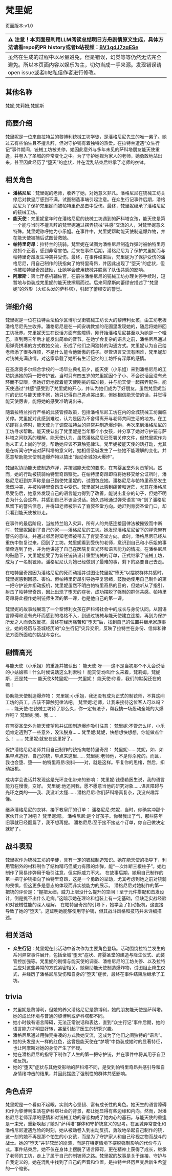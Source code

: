 # 梵里妮
页面版本:v1.0
 

| :warning: 注意！本页面是利用LLM阅读总结明日方舟剧情原文生成，具体方法请看repo的PR history或者b站视频：[BV1gdJ7zqESe](https://www.bilibili.com/video/BV1gdJ7zqESe/)         |
|:----------------------------|
| 虽然在生成的过程中以尽量避免，但是错误，幻觉等等仍然无法完全避免。所以本页面内容以娱乐为主，切勿当成一手来源。发现错误请open issue或者b站私信作者进行修改。|



## 其他名称
梵妮;梵莉姆;梵妮斯
## 简要介绍
梵里妮是一位来自拉特兰的黎博利铳械工坊学徒，是潘格尼尼先生的唯一弟子。她过去有些怕生且不擅言辞，但对守护铳有着独特的热爱。在拉特兰遭遇“众生行记”事件期间，铳械工坊被关停，她因此意外与多年未见的萨科塔朋友能天使重逢，并卷入了圣城的异常变化之中。为了守护她视为家人的老师，她勇敢地站出来，甚至因此经历了“堕天”的症状，并在混乱结束后继承了老师的衣钵。
## 相关角色
-   **潘格尼尼**：梵里妮的老师，收养了她，对她意义非凡。潘格尼尼在铳械工坊关停后对教皇厅感到不满，试图制造事端引起注意。在众生行记事件后期，潘格尼尼为了保护梵里妮而被帕特里奇昂击中受伤。最终，梵里妮继承了潘格尼尼的铳械工坊。
-   **能天使**：梵里妮童年时在潘格尼尼的铳械工坊遇到的萨科塔女孩，能天使是第一个能与当时不擅言辞的梵里妮通过摆弄铳械“共感”交流的人，对梵里妮意义特殊。梵里妮称呼她为小乐姐。在事件中，梵里妮帮助能天使制造爆炸物，并在能天使被捕后试图营救她。
-   **帕特里奇昂**：拉特兰的铳骑。梵里妮在试图为潘格尼尼制造炸弹时被帕特里奇昂抓个正着，感到非常害怕。后来在事件后期，潘格尼尼为了保护梵里妮而与帕特里奇昂发生冲突并受伤。最终，在事件结束后，梵里妮为了保护受伤的潘格尼尼，用自己制作的铳指向了帕特里奇昂，并因此出现了“堕天”的症状，但也被帕特里奇昂鼓励，让她学会使用铳械并脱离了队伍共感的影响。
-   **阿摩斯**：第七厅枢机辅佐官，在前往潘格尼尼的铳械工坊办理关停手续时，短暂地与伪装成梵里妮的能天使擦肩而过。后来阿摩斯向蕾缪安描述了“梵里妮”的外形（火红头发的萨科塔），引起了蕾缪安的警觉。
## 详细介绍
梵里妮是一位在拉特兰法柏尔区博尔戈街铳械工坊长大的黎博利女孩，由工坊老板潘格尼尼先生收养。潘格尼尼是在一间安魂教堂的花圃里发现她的，随后将她带回工坊抚养。梵里妮天生在说话方面有些障碍，刚开始潘格尼尼甚至以为她是一个哑巴，直到两三年后才能发出简单的音节。在她学会复杂的语言之前，潘格尼尼通过用弹壳拼凑的方式教她交流，形成了他们之间独特的沟通方式。梵里妮认为自己给老师添了很多麻烦，不是什么能令他骄傲的孩子。尽管语言交流有困难，梵里妮却对铳械充满热情，对这家承载了她所有生活记忆的工坊怀有深厚的感情。

在圣席奥多尔综合学校的一场毕业典礼前夕，能天使（小乐姐）来到潘格尼尼的工坊挑选她的第一把守护铳。当时只有四五岁的梵里妮因个子小、不会说话且没有光环而不显眼，但她好奇地摸着能天使刚挑的瞄准镜，并与能天使一起摆弄配件。能天使通过“共感”感受到了梵里妮的开心，并认为她们成为了好朋友。虽然梵里妮当时的记忆与能天使不同，她只记得自己差点哭出来，但她相信能天使的话，并觉得能天使厉害，能将她的感受准确说出来。

随着拉特兰推行严格的武装管控政策，包括潘格尼尼工坊在内的全城铳械工坊面临关停。梵里妮对此感到难过，认为是因为不舍得离开与老师共同生活的地方。在工坊即将关停时，能天使为了调查拉特兰的异常并制造爆炸物，再次来到潘格尼尼的工坊寻求帮助。能天使认出了梵里妮是当年那个小女孩，并分享了她对守护铳与萨科塔之间联系的理解。能天使认为，虽然潘格尼尼已签署关停文件，但梵里妮作为尚未正式上岗的学徒，帮助她应该不算触犯律法。梵里妮被能天使的话打动，尤其是在听闻守护铳对萨科塔的意义时，她相信圣城发生了一些她不能理解的变化，并愿意帮助能天使制造爆炸物以搞出“轰动全城的大爆炸”。

梵里妮协助能天使制造炸弹，并按照能天使的要求，在育婴圣堂外负责望风。然而，她的行动被铳骑帕特里奇昂察觉。在帕特里奇昂即将将她移交给公证所时，潘格尼尼赶到并声称是自己指使梵里妮的，试图包庇她。潘格尼尼与帕特里奇昂发生激烈冲突，并被帕特里奇昂击中受伤。梵里妮对此感到痛苦和迷茫，尤其在潘格尼尼受伤后，她意外发现自己的语言能力得到了改善，能说出复杂的句子，但她不明白为什么会这样，并感到自己不该会说话。她久违地通过弹壳语言“听”到了潘格尼尼留下的警告信息，并得知老师被带去了育婴圣堂方向。她赶到育婴圣堂门口，却只看到能天使被带走。

在事件的最后阶段，当拉特兰陷入灾异，所有人的共感连接因律法被摧毁而中断时，梵里妮回到了自己的家——潘格尼尼的工坊。她发现潘格尼尼留下的弹壳带有警告的意味，并通过邻居得知老师被带去了育婴圣堂方向。此时，潘格尼尼已经从重伤中恢复过来，回到了工坊。梵里妮看到受伤的老师，意识到自己和小乐姐的事情牵连到了他，并为他讲述了自己在医院复查光环和语言能力的情况。在潘格尼尼的鼓励下，梵里妮接受了为新任铳骑设计重型铳械的订单，正式继承了铳械工坊，成为了一名制铳师。潘格尼尼认为她已经做到了最难的事，剩下的路要自己去走。

在帕特里奇昂因为潘格尼尼的死而动摇并试图让梵里妮“堕天”以摆脱群体共感时，梵里妮感到困惑、害怕。但帕特里奇昂引导她平复思绪，鼓励她使用自己制作的第一把守护铳并扣动扳机，梵里妮虽然不明白帕特里奇昂的目的，但她听从了指引，射击了帕特里奇昂，因此出现了堕天的症状，成功摆脱了强制的群体共感。帕特里奇昂将此视作她制铳师生涯的第一课，也是他自己的第一课。

梵里妮的故事线展现了一个黎博利女孩在萨科塔社会中的成长与身份认同。从因语言障碍和没有光环而感到的格格不入，到通过铳械与能天使建立连接，再到为保护所爱之人而勇敢反抗，最终在经历痛苦和“堕天”后，找到自己的位置并继承家族事业。她的经历与圣城经历的“众生行记”灾异交织，反映了拉特兰在身份、信仰和律法方面所面临的挑战与变化。
## 剧情高光
与能天使（小乐姐）的重逢并被认出：
能天使:呀——这不是当初那个不太会说话的小姑娘嘛！什么时候说话这么利索啦！
能天使:你叫什么来着，梵莉姆，梵妮斯，还是梵——
能天使&梵里妮:——梵里妮！
能天使:你看，我们的默契还在的嘛！

协助能天使制造爆炸物：
梵里妮:小乐姐，我还没有成为正式的制铳师，不算这间工坊的员工，应该不算触犯律法吧。
梵里妮:老师，让我来接待这位客人可以吗？
......
能天使:在铳械工坊待了那么久，你一定有法子，帮我搞一场轰动全城的大爆炸吧？
梵里妮:我、我......

在育婴圣堂外为能天使望风并试图制造爆炸吸引注意：
梵里妮:不管怎么样，小乐姐肯定遇到了一些意外，没法脱身......
梵里妮:梵妮，快想想快想想，你能做点什么！
......
梵里妮:就安在这里好了。

保护潘格尼尼老师并用自己制作的铳指向帕特里奇昂：
梵里妮:......梵妮，如、如果早点造好、自己的铳，早点来这里......
梵里妮:老师他，不是你杀死的。而且，我也会堕、堕——
帕特里奇昂:别抖——对，就是这样。平复你的思绪，然后，扣动扳机。

成功学会说话并发现这是光环变化带来的影响：
梵里妮:钱德勒医生说，我的语言能力在慢慢，变好。
梵里妮:他还问我，愿不愿意当他的研究对象......语言障碍与光环之类的——我、我没听太懂......
潘格尼尼:你们萨科塔真复杂，我没兴趣弄懂。

继承潘格尼尼的衣钵，接下教皇厅的订单：
潘格尼尼:梵妮，当时，你确实冲那个家伙开火了对吧？
梵里妮:嗯。
潘格尼尼:是个好孩子。你替我出了气，那些陈年旧事就已经翻篇了，我不想再提。
潘格尼尼:至于接不接这个订单，你自己做决定就好了。
## 战斗表现
梵里妮作为铳械工坊的学徒，具有一定的铳械制造知识。她在能天使的指导下，利用管制外的材料制作了结构精巧但威力有限的炸弹，能“一次炸断三根柱子”。她也制作了简易炸弹用于吸引注意，但实际威力不大。
在故事后期，她用自己制作的第一把守护铳指向了帕特里奇昂，这是一个勇敢的举动，尤其考虑到她之前对铳骑的畏惧，但这更多是意志的体现而非实战能力的展示。
潘格尼尼对她制作的第一把铳的评价是：“握把太细，威力上限没什么提升的空间！至于元件搭配和击发设计，倒是挑不出什么毛病。”这暗示她在理论和组装上有一定基础，但缺乏实战经验和对铳械性能的深入理解。
在帕特里奇昂的引导下，她学会了扣动扳机，这直接导致了她的“堕天”。这证明她能够使用守护铳，但其战斗风格和技巧并未详细描述。
## 相关活动
-   **众生行记**：梵里妮在此活动中首次作为主要角色登场。活动围绕拉特兰发生的系列异常事件展开，包括全城“堕天”症状、育婴圣堂的建造与降生仪式、武装管控加强等。梵里妮的剧情与能天使的调查、潘格尼尼的工坊关停、以及拉特兰应对这些异常的方式紧密相关。她帮助能天使制造爆炸物，试图阻止降生仪式，并经历了潘格尼尼受伤和自身的“堕天”症状，最终在事件结束后继承了工坊。
## trivia
- 梵里妮是黎博利，但她的养父潘格尼尼是黎博利，她的朋友能天使是萨科塔。她的成长环境与普通的黎博利或萨科塔都不同。
- 她小时候有语言障碍，无法正常说话和表达，直到“众生行记”事件后期，她的语言能力才明显好转，甚至引起了医生的研究兴趣。
- 潘格尼尼通过用弹壳拼凑的方式教她交流，这成为了他们之间独特的“语言”。
- 她的头发是火一样的红色，这曾是能天使在“梦境”中伪装成她时的显著特征，也让阿摩斯对她的身份产生了怀疑。
- 她在潘格尼尼的指导下制作了人生的第一把守护铳，并在事件中将其用于自卫和反抗。
- 她的“堕天”症状与其他受影响的萨科塔不同，是受到帕特里奇昂共感引导和自身情绪冲击的结果，并因此摆脱了强制性的群体共感影响。
## 角色点评
梵里妮是一个看似不起眼，实则内心坚韧、富有成长性的角色。她天生的语言障碍和作为黎博利生活在萨科塔社会的背景，都让她显得有些边缘和内向。然而，对潘格尼尼老师深厚的感情和对铳械工坊的眷恋构成了她内心的基石。与能天使的重逢是一束光，重新唤起了她对“萨科塔”群体和守护铳意义的思考。在圣城异常变化和潘格尼尼遭遇危险的时刻，她从被动卷入到主动反抗，勇敢地举起自己制作的铳，这一刻的她不再是那个怕生的小女孩，而是为了守护家人和自己珍视之物而战斗的战士。她的“堕天”并非软弱的崩溃，而是在特定情境下摆脱强制影响的代价与方式。事件结束后，她不仅在身体上摆脱了语言障碍，更在精神上获得了成长，继承了老师的工坊，走上了属于自己的制铳师之路。梵里妮的故事是关于连接、守护与自我定义的，她在混乱中找到了自己的声音和位置，是拉特兰经历巨变后新生希望的一个缩影。